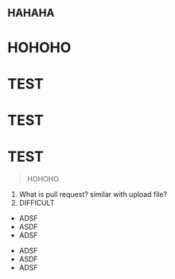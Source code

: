HAHAHA
------

HOHOHO
======

# TEST
 # TEST
  # TEST
  
> HOHOHO

1. What is pull request? similar with upload file?
2. DIFFICULT

* ADSF
 * ASDF
  *  ADSF
+ ADSF
 + ASDF
  + ADSF
